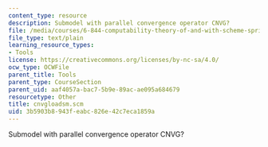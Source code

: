 ```yaml
---
content_type: resource
description: Submodel with parallel convergence operator CNVG?
file: /media/courses/6-844-computability-theory-of-and-with-scheme-spring-2003/3b5903b8943feabc826e42c7eca1859a_cnvgloadsm.scm
file_type: text/plain
learning_resource_types:
- Tools
license: https://creativecommons.org/licenses/by-nc-sa/4.0/
ocw_type: OCWFile
parent_title: Tools
parent_type: CourseSection
parent_uid: aaf4057a-bac7-5b9e-89ac-ae095a684679
resourcetype: Other
title: cnvgloadsm.scm
uid: 3b5903b8-943f-eabc-826e-42c7eca1859a
---
```

Submodel with parallel convergence operator CNVG?